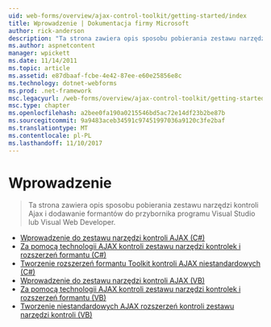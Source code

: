 ```yaml
---
uid: web-forms/overview/ajax-control-toolkit/getting-started/index
title: Wprowadzenie | Dokumentacja firmy Microsoft
author: rick-anderson
description: "Ta strona zawiera opis sposobu pobierania zestawu narzędzi kontroli Ajax i dodawanie formantów do przybornika programu Visual Studio lub Visual Web Developer."
ms.author: aspnetcontent
manager: wpickett
ms.date: 11/14/2011
ms.topic: article
ms.assetid: e87dbaaf-fcbe-4e42-87ee-e60e25856e8c
ms.technology: dotnet-webforms
ms.prod: .net-framework
msc.legacyurl: /web-forms/overview/ajax-control-toolkit/getting-started
msc.type: chapter
ms.openlocfilehash: a2bee0fa190a0215546bd5ac72e14df23b2be87b
ms.sourcegitcommit: 9a9483aceb34591c97451997036a9120c3fe2baf
ms.translationtype: MT
ms.contentlocale: pl-PL
ms.lasthandoff: 11/10/2017
---
```

<a name="getting-started"></a>Wprowadzenie
====================
> Ta strona zawiera opis sposobu pobierania zestawu narzędzi kontroli Ajax i dodawanie formantów do przybornika programu Visual Studio lub Visual Web Developer.


- [Wprowadzenie do zestawu narzędzi kontroli AJAX (C#)](get-started-with-the-ajax-control-toolkit-cs.md)
- [Za pomocą technologii AJAX kontroli zestawu narzędzi kontrolek i rozszerzeń formantu (C#)](using-ajax-control-toolkit-controls-and-control-extenders-cs.md)
- [Tworzenie rozszerzeń formantu Toolkit kontroli AJAX niestandardowych (C#)](creating-a-custom-ajax-control-toolkit-control-extender-cs.md)
- [Wprowadzenie do zestawu narzędzi kontroli AJAX (VB)](get-started-with-the-ajax-control-toolkit-vb.md)
- [Za pomocą technologii AJAX kontroli zestawu narzędzi kontrolek i rozszerzeń formantu (VB)](using-ajax-control-toolkit-controls-and-control-extenders-vb.md)
- [Tworzenie niestandardowych AJAX rozszerzeń kontroli zestawu narzędzi kontroli (VB)](creating-a-custom-ajax-control-toolkit-control-extender-vb.md)
